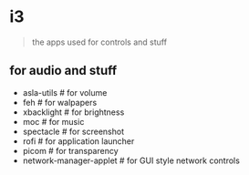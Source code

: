 # i3
>the apps used for controls and stuff
## for audio and stuff
- asla-utils      # for volume
- feh     # for walpapers
- xbacklight      # for brightness
- moc     # for music
- spectacle     # for screenshot
- rofi      # for application launcher
- picom     # for transparency
- network-manager-applet      # for GUI style network controls
